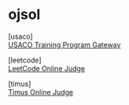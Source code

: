 # ojsol

[usaco]  
[USACO Training Program Gateway](http://train.usaco.org/usacogate)

[leetcode]  
[LeetCode Online Judge](https://leetcode.com/)

[timus]  
[Timus Online Judge](http://acm.timus.ru/)


